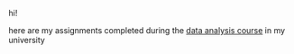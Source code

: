 hi!

here are my assignments completed during the [data analysis course](https://electives.hse.ru/minor_intel/) in my university
